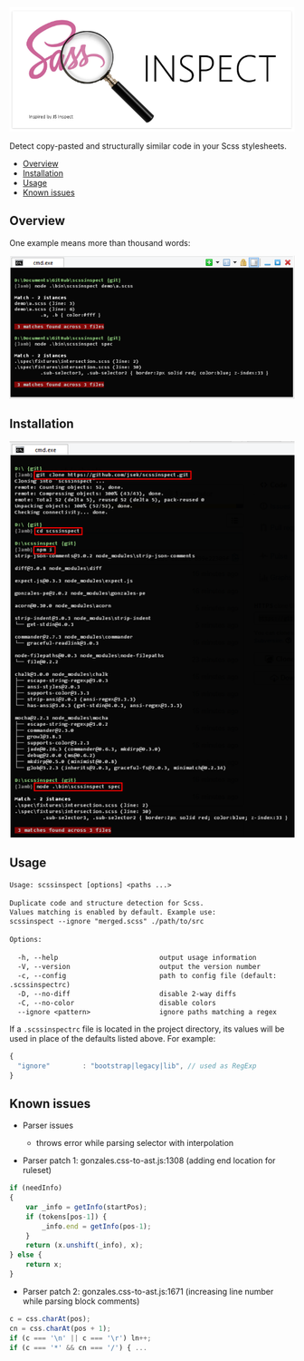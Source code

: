 ![jsinspect](images/scssinspect-logo2shadow.png)

Detect copy-pasted and structurally similar code in your Scss stylesheets.

* [Overview](#overview)
* [Installation](#installation)
* [Usage](#usage)
* [Known issues](#known-issues)

## Overview

One example means more than thousand words:

![screenshot](images/screenshot_0.0.1.png)

## Installation

![screenshot](images/installation_0.0.1.png)

## Usage

```
Usage: scssinspect [options] <paths ...>

Duplicate code and structure detection for Scss.
Values matching is enabled by default. Example use:
scssinspect --ignore "merged.scss" ./path/to/src

Options:

  -h, --help                         output usage information
  -V, --version                      output the version number
  -c, --config                       path to config file (default: .scssinspectrc)
  -D, --no-diff                      disable 2-way diffs
  -C, --no-color                     disable colors
  --ignore <pattern>                 ignore paths matching a regex
```

If a `.scssinspectrc` file is located in the project directory, its values will
be used in place of the defaults listed above. For example:

``` javascript
{
  "ignore"        : "bootstrap|legacy|lib", // used as RegExp
}
```

## Known issues
    
 - Parser issues
    - throws error while parsing selector with interpolation
    
 - Parser patch 1: gonzales.css-to-ast.js:1308 (adding end location for ruleset)
    
``` javascript
if (needInfo)
{
    var _info = getInfo(startPos);
    if (tokens[pos-1]) {
        _info.end = getInfo(pos-1);
    }
    return (x.unshift(_info), x);
} else {
    return x;
}
```

 - Parser patch 2: gonzales.css-to-ast.js:1671 (increasing line number while parsing block comments)
    
``` javascript
c = css.charAt(pos);
cn = css.charAt(pos + 1);
if (c === '\n' || c === '\r') ln++;
if (c === '*' && cn === '/') { ...
```